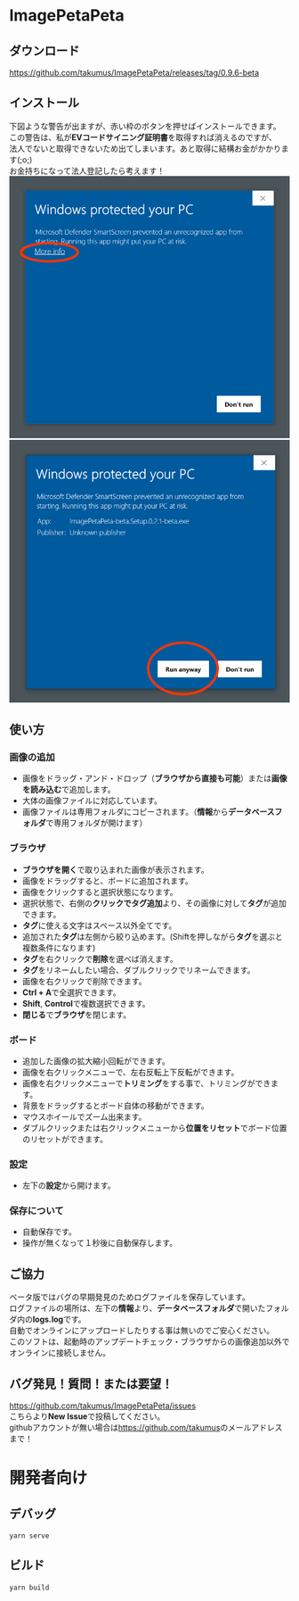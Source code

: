 # ImagePetaPeta
## ダウンロード
<https://github.com/takumus/ImagePetaPeta/releases/tag/0.9.6-beta>
## インストール
下図ような警告が出ますが、赤い枠のボタンを押せばインストールできます。  
この警告は、私が**EVコードサイニング証明書**を取得すれば消えるのですが、  
法人でないと取得できないため出てしまいます。あと取得に結構お金がかかります(;o;)  
お金持ちになって法人登記したら考えます！
![1](./README/1.png)
![2](./README/2.png)
## 使い方
### 画像の追加
- 画像をドラッグ・アンド・ドロップ（**ブラウザから直接も可能**）または**画像を読み込む**で追加します。
- 大体の画像ファイルに対応しています。
- 画像ファイルは専用フォルダにコピーされます。（**情報**から**データベースフォルダ**で専用フォルダが開けます）
### ブラウザ
- **ブラウザを開く**で取り込まれた画像が表示されます。
- 画像をドラッグすると、ボードに追加されます。
- 画像をクリックすると選択状態になります。
- 選択状態で、右側の**クリックでタグ追加**より、その画像に対して**タグ**が追加できます。
- **タグ**に使える文字はスペース以外全てです。
- 追加された**タグ**は左側から絞り込めます。(Shiftを押しながら**タグ**を選ぶと複数条件になります)
- **タグ**を右クリックで**削除**を選べば消えます。
- **タグ**をリネームしたい場合、ダブルクリックでリネームできます。
- 画像を右クリックで削除できます。
- **Ctrl + A**で全選択できます。
- **Shift**, **Control**で複数選択できます。
- **閉じる**で**ブラウザ**を閉じます。
### ボード
- 追加した画像の拡大縮小回転ができます。
- 画像を右クリックメニューで、左右反転上下反転ができます。
- 画像を右クリックメニューで**トリミング**をする事で、トリミングができます。
- 背景をドラッグするとボード自体の移動ができます。
- マウスホイールでズーム出来ます。
- ダブルクリックまたは右クリックメニューから**位置をリセット**でボード位置のリセットができます。
### 設定
- 左下の**設定**から開けます。
### 保存について
- 自動保存です。
- 操作が無くなって１秒後に自動保存します。
## ご協力
ベータ版ではバグの早期発見のためログファイルを保存しています。  
ログファイルの場所は、左下の**情報**より、**データベースフォルダ**で開いたフォルダ内の**logs.log**です。  
自動でオンラインにアップロードしたりする事は無いのでご安心ください。  
このソフトは、起動時のアップデートチェック・ブラウザからの画像追加以外でオンラインに接続しません。
## バグ発見！質問！または要望！
<https://github.com/takumus/ImagePetaPeta/issues>  
こちらより**New Issue**で投稿してください。  
githubアカウントが無い場合は<https://github.com/takumus>のメールアドレスまで！
# 開発者向け

## デバッグ
```
yarn serve
```

## ビルド
```
yarn build
```
